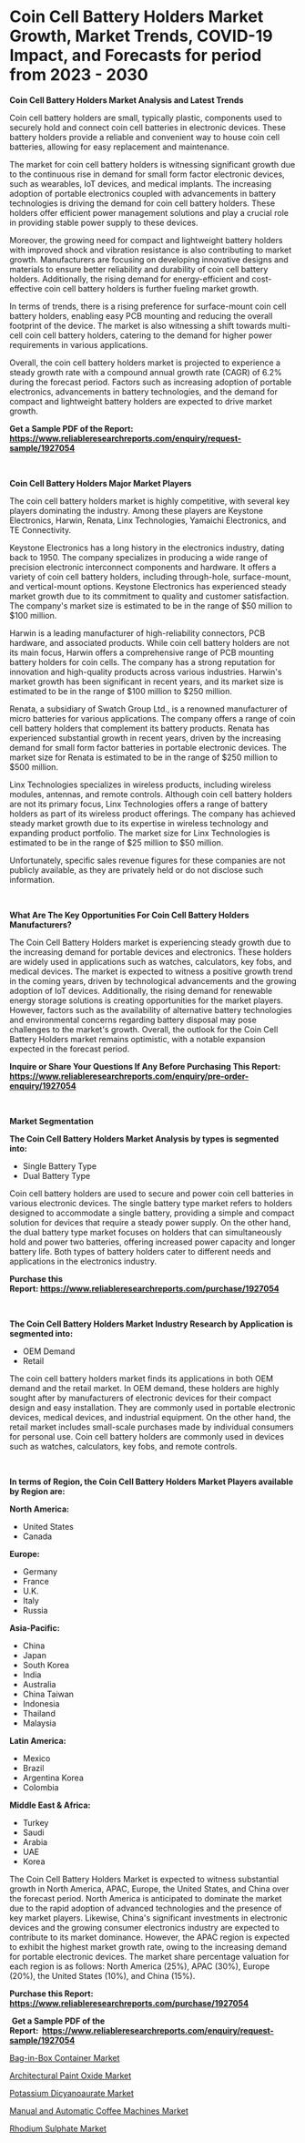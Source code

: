 <p><h1>Coin Cell Battery Holders Market Growth, Market Trends, COVID-19 Impact, and Forecasts for period from 2023 - 2030</h1></p><p><strong>Coin Cell Battery Holders Market Analysis and Latest Trends</strong></p>
<p><p>Coin cell battery holders are small, typically plastic, components used to securely hold and connect coin cell batteries in electronic devices. These battery holders provide a reliable and convenient way to house coin cell batteries, allowing for easy replacement and maintenance.</p><p>The market for coin cell battery holders is witnessing significant growth due to the continuous rise in demand for small form factor electronic devices, such as wearables, IoT devices, and medical implants. The increasing adoption of portable electronics coupled with advancements in battery technologies is driving the demand for coin cell battery holders. These holders offer efficient power management solutions and play a crucial role in providing stable power supply to these devices.</p><p>Moreover, the growing need for compact and lightweight battery holders with improved shock and vibration resistance is also contributing to market growth. Manufacturers are focusing on developing innovative designs and materials to ensure better reliability and durability of coin cell battery holders. Additionally, the rising demand for energy-efficient and cost-effective coin cell battery holders is further fueling market growth.</p><p>In terms of trends, there is a rising preference for surface-mount coin cell battery holders, enabling easy PCB mounting and reducing the overall footprint of the device. The market is also witnessing a shift towards multi-cell coin cell battery holders, catering to the demand for higher power requirements in various applications.</p><p>Overall, the coin cell battery holders market is projected to experience a steady growth rate with a compound annual growth rate (CAGR) of 6.2% during the forecast period. Factors such as increasing adoption of portable electronics, advancements in battery technologies, and the demand for compact and lightweight battery holders are expected to drive market growth.</p></p>
<p><strong>Get a Sample PDF of the Report:&nbsp; <a href="https://www.reliableresearchreports.com/enquiry/request-sample/1927054">https://www.reliableresearchreports.com/enquiry/request-sample/1927054</a></strong></p>
<p>&nbsp;</p>
<p><strong>Coin Cell Battery Holders Major Market Players</strong></p>
<p><p>The coin cell battery holders market is highly competitive, with several key players dominating the industry. Among these players are Keystone Electronics, Harwin, Renata, Linx Technologies, Yamaichi Electronics, and TE Connectivity. </p><p>Keystone Electronics has a long history in the electronics industry, dating back to 1950. The company specializes in producing a wide range of precision electronic interconnect components and hardware. It offers a variety of coin cell battery holders, including through-hole, surface-mount, and vertical-mount options. Keystone Electronics has experienced steady market growth due to its commitment to quality and customer satisfaction. The company's market size is estimated to be in the range of $50 million to $100 million.</p><p>Harwin is a leading manufacturer of high-reliability connectors, PCB hardware, and associated products. While coin cell battery holders are not its main focus, Harwin offers a comprehensive range of PCB mounting battery holders for coin cells. The company has a strong reputation for innovation and high-quality products across various industries. Harwin's market growth has been significant in recent years, and its market size is estimated to be in the range of $100 million to $250 million.</p><p>Renata, a subsidiary of Swatch Group Ltd., is a renowned manufacturer of micro batteries for various applications. The company offers a range of coin cell battery holders that complement its battery products. Renata has experienced substantial growth in recent years, driven by the increasing demand for small form factor batteries in portable electronic devices. The market size for Renata is estimated to be in the range of $250 million to $500 million.</p><p>Linx Technologies specializes in wireless products, including wireless modules, antennas, and remote controls. Although coin cell battery holders are not its primary focus, Linx Technologies offers a range of battery holders as part of its wireless product offerings. The company has achieved steady market growth due to its expertise in wireless technology and expanding product portfolio. The market size for Linx Technologies is estimated to be in the range of $25 million to $50 million.</p><p>Unfortunately, specific sales revenue figures for these companies are not publicly available, as they are privately held or do not disclose such information.</p></p>
<p>&nbsp;</p>
<p><strong>What Are The Key Opportunities For Coin Cell Battery Holders Manufacturers?</strong></p>
<p><p>The Coin Cell Battery Holders market is experiencing steady growth due to the increasing demand for portable devices and electronics. These holders are widely used in applications such as watches, calculators, key fobs, and medical devices. The market is expected to witness a positive growth trend in the coming years, driven by technological advancements and the growing adoption of IoT devices. Additionally, the rising demand for renewable energy storage solutions is creating opportunities for the market players. However, factors such as the availability of alternative battery technologies and environmental concerns regarding battery disposal may pose challenges to the market's growth. Overall, the outlook for the Coin Cell Battery Holders market remains optimistic, with a notable expansion expected in the forecast period.</p></p>
<p><strong>Inquire or Share Your Questions If Any Before Purchasing This Report: <a href="https://www.reliableresearchreports.com/enquiry/pre-order-enquiry/1927054">https://www.reliableresearchreports.com/enquiry/pre-order-enquiry/1927054</a></strong></p>
<p>&nbsp;</p>
<p><strong>Market Segmentation</strong></p>
<p><strong>The Coin Cell Battery Holders Market Analysis by types is segmented into:</strong></p>
<p><ul><li>Single Battery Type</li><li>Dual Battery Type</li></ul></p>
<p><p>Coin cell battery holders are used to secure and power coin cell batteries in various electronic devices. The single battery type market refers to holders designed to accommodate a single battery, providing a simple and compact solution for devices that require a steady power supply. On the other hand, the dual battery type market focuses on holders that can simultaneously hold and power two batteries, offering increased power capacity and longer battery life. Both types of battery holders cater to different needs and applications in the electronics industry.</p></p>
<p><strong>Purchase this Report:&nbsp;<a href="https://www.reliableresearchreports.com/purchase/1927054">https://www.reliableresearchreports.com/purchase/1927054</a></strong></p>
<p>&nbsp;</p>
<p><strong>The Coin Cell Battery Holders Market Industry Research by Application is segmented into:</strong></p>
<p><ul><li>OEM Demand</li><li>Retail</li></ul></p>
<p><p>The coin cell battery holders market finds its applications in both OEM demand and the retail market. In OEM demand, these holders are highly sought after by manufacturers of electronic devices for their compact design and easy installation. They are commonly used in portable electronic devices, medical devices, and industrial equipment. On the other hand, the retail market includes small-scale purchases made by individual consumers for personal use. Coin cell battery holders are commonly used in devices such as watches, calculators, key fobs, and remote controls.</p></p>
<p>&nbsp;</p>
<p><strong>In terms of Region, the Coin Cell Battery Holders Market Players available by Region are:</strong></p>
<p>
    <p> <strong> North America: </strong>
        <ul>
            <li>United States</li>
            <li>Canada</li>
        </ul>
        </p> 
    <p> <strong> Europe: </strong>
        <ul>
            <li>Germany</li>
            <li>France</li>
            <li>U.K.</li>
            <li>Italy</li>
            <li>Russia</li>
        </ul>
        </p> 
    <p> <strong> Asia-Pacific: </strong>
        <ul>
            <li>China</li>
            <li>Japan</li>
            <li>South Korea</li>
            <li>India</li>
            <li>Australia</li>
            <li>China Taiwan</li>
            <li>Indonesia</li>
            <li>Thailand</li>
            <li>Malaysia</li>
        </ul>
        </p> 
    <p> <strong> Latin America: </strong>
        <ul>
            <li>Mexico</li>
            <li>Brazil</li>
            <li>Argentina Korea</li>
            <li>Colombia</li>
        </ul>
        </p> 
    <p> <strong> Middle East & Africa: </strong>
        <ul>
            <li>Turkey</li>
            <li>Saudi</li>
            <li>Arabia</li>
            <li>UAE</li>
            <li>Korea</li>
        </ul>
    </p>
    </p>
<p><p>The Coin Cell Battery Holders Market is expected to witness substantial growth in North America, APAC, Europe, the United States, and China over the forecast period. North America is anticipated to dominate the market due to the rapid adoption of advanced technologies and the presence of key market players. Likewise, China's significant investments in electronic devices and the growing consumer electronics industry are expected to contribute to its market dominance. However, the APAC region is expected to exhibit the highest market growth rate, owing to the increasing demand for portable electronic devices. The market share percentage valuation for each region is as follows: North America (25%), APAC (30%), Europe (20%), the United States (10%), and China (15%).</p></p>
<p><strong>Purchase this Report: <a href="https://www.reliableresearchreports.com/purchase/1927054">https://www.reliableresearchreports.com/purchase/1927054</a></strong></p>
<p>&nbsp;<strong>Get a Sample PDF of the Report:&nbsp;&nbsp;<a href="https://www.reliableresearchreports.com/enquiry/request-sample/1927054">https://www.reliableresearchreports.com/enquiry/request-sample/1927054</a></strong></p>
<p><strong></strong></p>
<p><p><a href="https://www.linkedin.com/pulse/bag-in-box-container-market-challenges-opportunities-rydtf/">Bag-in-Box Container Market</a></p><p><a href="https://www.linkedin.com/pulse/architectural-paint-oxide-market-challenges-opportunities-7jgjf/">Architectural Paint Oxide Market</a></p><p><a href="https://medium.com/@sureshrainarp23/potassium-dicyanoaurate-market-trends-and-market-analysis-forecasted-for-period-2023-2030-28103dec3da1">Potassium Dicyanoaurate Market</a></p><p><a href="https://github.com/kholmovskayalyudmila/Market-Research-Report-List-1/blob/main/manual-and-automatic-coffee-machines-market.md">Manual and Automatic Coffee Machines Market</a></p><p><a href="https://medium.com/@robinsinghrp23/rhodium-sulphate-market-trends-and-market-analysis-forecasted-for-period-2023-2030-6dc3fe698283">Rhodium Sulphate Market</a></p></p>